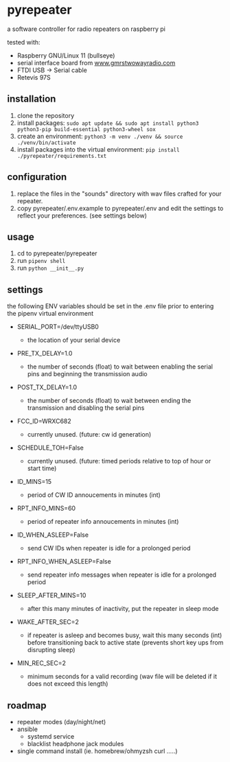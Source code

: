 # pyrepeater

a software controller for radio repeaters on raspberry pi

tested with:
- Raspberry GNU/Linux 11 (bullseye)
- serial interface board from www.gmrstwowayradio.com
- FTDI USB -> Serial cable
- Retevis 97S

## installation
1) clone the repository
2) install packages: `sudo apt update && sudo apt install python3 python3-pip build-essential python3-wheel sox`
3) create an environment: `python3 -m venv ./venv && source ./venv/bin/activate`
4) install packages into the virtual environment: `pip install ./pyrepeater/requirements.txt`

## configuration
1) replace the files in the "sounds" directory with wav files crafted for your repeater.
2) copy pyrepeater/.env.example to pyrepeater/.env and edit the settings to
   reflect your preferences. (see settings below)
   
## usage
1) cd to pyrepeater/pyrepeater
2) run `pipenv shell`
3) run `python __init__.py`

## settings

the following ENV variables should be set in the .env file prior to entering
the pipenv virtual environment

 - SERIAL_PORT=/dev/ttyUSB0
    - the location of your serial device

 - PRE_TX_DELAY=1.0
    - the number of seconds (float) to wait between enabling the serial pins and beginning the transmission audio

 - POST_TX_DELAY=1.0
    - the number of seconds (float) to wait between ending the transmission and disabling the serial pins

 - FCC_ID=WRXC682
    - currently unused. (future: cw id generation)

 - SCHEDULE_TOH=False
    - currently unused. (future: timed periods relative to top of hour or start time)

 - ID_MINS=15
    - period of CW ID annoucements in minutes (int)

 - RPT_INFO_MINS=60
    - period of repeater info annoucements in minutes (int)

 - ID_WHEN_ASLEEP=False
    - send CW IDs when repeater is idle for a prolonged period

 - RPT_INFO_WHEN_ASLEEP=False
    - send repeater info messages when repeater is idle for a prolonged period

 - SLEEP_AFTER_MINS=10
    - after this many minutes of inactivity, put the repeater in sleep mode

 - WAKE_AFTER_SEC=2
    - if repeater is asleep and becomes busy, wait this many seconds (int) before transitioning back to active state (prevents short key ups from disrupting sleep)

 - MIN_REC_SEC=2
    - minimum seconds for a valid recording (wav file will be deleted if it does not exceed this length)


## roadmap
- repeater modes (day/night/net)
- ansible
  - systemd service
  - blacklist headphone jack modules
- single command install (ie. homebrew/ohmyzsh curl .....)
